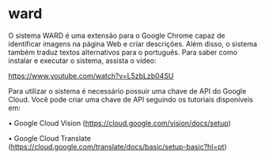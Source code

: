 # ward

O sistema WARD é uma extensão para o Google Chrome capaz de identificar imagens na página Web e criar descrições. Além disso, o sistema também traduz textos alternativos para o português. Para saber como instalar e executar o sistema, assista o vídeo:

https://www.youtube.com/watch?v=L5zbLzb04SU

Para utilizar o sistema é necessário possuir uma chave de API do Google Cloud. Você pode criar uma chave de API seguindo os tutoriais disponíveis em:

• Google Cloud Vision (https://cloud.google.com/vision/docs/setup)

• Google Cloud Translate (https://cloud.google.com/translate/docs/basic/setup-basic?hl=pt)
